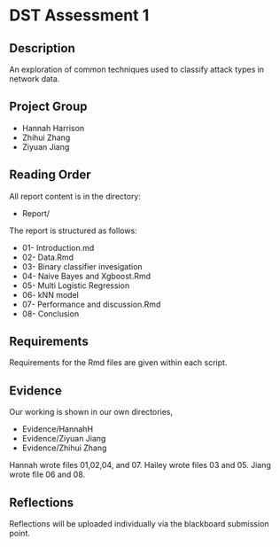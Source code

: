 # DST Assessment 1

## Description

An exploration of common techniques used to classify attack types in network data. 

## Project Group

* Hannah Harrison
* Zhihui Zhang
* Ziyuan Jiang


## Reading Order

All report content is in the directory:

* Report/

The report is structured as follows:
* 01- Introduction.md
* 02- Data.Rmd
* 03- Binary classifier invesigation
* 04- Naive Bayes and Xgboost.Rmd
* 05- Multi Logistic Regression
* 06- kNN model
* 07- Performance and discussion.Rmd
* 08- Conclusion

## Requirements

Requirements for the Rmd files are given within each script.

## Evidence

Our working is shown in our own directories,

* Evidence/HannahH
* Evidence/Ziyuan Jiang
* Evidence/Zhihui Zhang

Hannah wrote files 01,02,04, and 07. Hailey wrote files 03 and 05. Jiang wrote file 06 and 08.

## Reflections

Reflections will be uploaded individually via the blackboard submission point.
